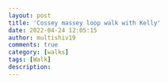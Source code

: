 ```yaml
---
layout: post
title: 'Cossey massey loop walk with Kelly'
date: 2022-04-24 12:05:15
author: multishiv19
comments: true
category: [walks]
tags: [Walk]
description: 
---
```


<div width='100%' class='strava-embed-placeholder' data-embed-type='activity' data-embed-id='7031148870'></div>
<script src='https://strava-embeds.com/embed.js'></script>
